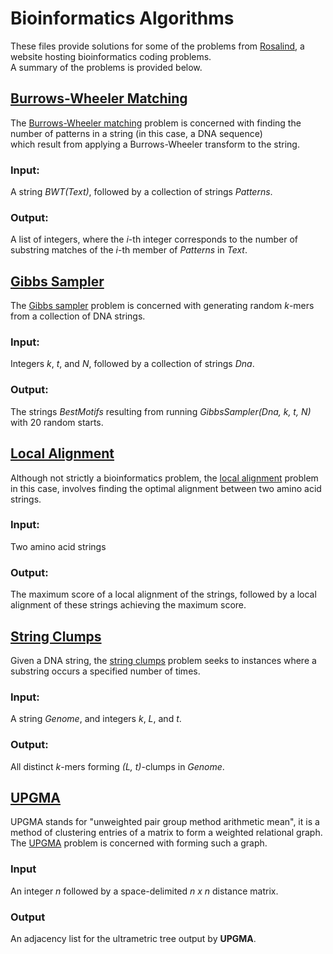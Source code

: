 # Bioinformatics Algorithms

These files provide solutions for some of the problems from [Rosalind](https://rosalind.info/problems/locations/), a website hosting bioinformatics coding problems.  
A summary of the problems is provided below.  

## [Burrows-Wheeler Matching](BWMatching.py)  
The [Burrows-Wheeler matching](https://rosalind.info/problems/ba9l/) problem is concerned with finding the number of patterns in a string (in this case, a DNA sequence)  
which result from applying a Burrows-Wheeler transform to the string.  

### Input:   
A string *BWT(Text)*, followed by a collection of strings *Patterns*.  

### Output:  
A list of integers, where the *i*-th integer corresponds to the number of substring matches of the *i*-th member of *Patterns* in *Text*.  

## [Gibbs Sampler](GibbsSampler.py)  
The [Gibbs sampler](https://rosalind.info/problems/ba2g/) problem is concerned with generating random *k*-mers from a collection of DNA strings.  

### Input:  
Integers *k*, *t*, and *N*, followed by a collection of strings *Dna*.

### Output:  
The strings *BestMotifs* resulting from running *GibbsSampler(Dna, k, t, N)* with 20 random starts.

## [Local Alignment](LocalAlignment.py)  
Although not strictly a bioinformatics problem, the [local alignment](https://rosalind.info/problems/ba5f/) problem in this case, involves finding the optimal alignment between two amino acid strings.  

### Input:  
Two amino acid strings

### Output:  
The maximum score of a local alignment of the strings, followed by a local alignment of these strings achieving the maximum score.

## [String Clumps](StringClumps.py)  
Given a DNA string, the [string clumps](https://rosalind.info/problems/ba1e/) problem seeks to instances where a substring occurs a specified number of times.

### Input:  
A string *Genome*, and integers *k*, *L*, and *t*.

### Output:  
All distinct *k*-mers forming *(L, t)*-clumps in *Genome*.

## [UPGMA](UPGMA.py)  
UPGMA stands for "unweighted pair group method arithmetic mean", it is a method of clustering entries of a matrix to form a weighted relational graph. The [UPGMA](https://rosalind.info/problems/ba7d/) problem is concerned with forming such a graph.  

### Input  
An integer *n* followed by a space-delimited *n x n* distance matrix.

### Output  
An adjacency list for the ultrametric tree output by **UPGMA**.
